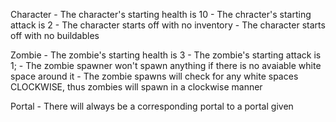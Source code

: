 Character
    -   The character's starting health is 10
    -   The chracter's starting attack is 2
    -   The character starts off with no inventory
    -   The character starts off with no buildables

Zombie
    -   The zombie's starting health is 3
    -   The zombie's starting attack is 1; 
    -   The zombie spawner won't spawn anything if there is no avaiable white   space around it
    -   The zombie spawns will check for any white spaces CLOCKWISE, thus zombies will spawn in a clockwise manner 

Portal 
    -   There will always be a corresponding portal to a portal given